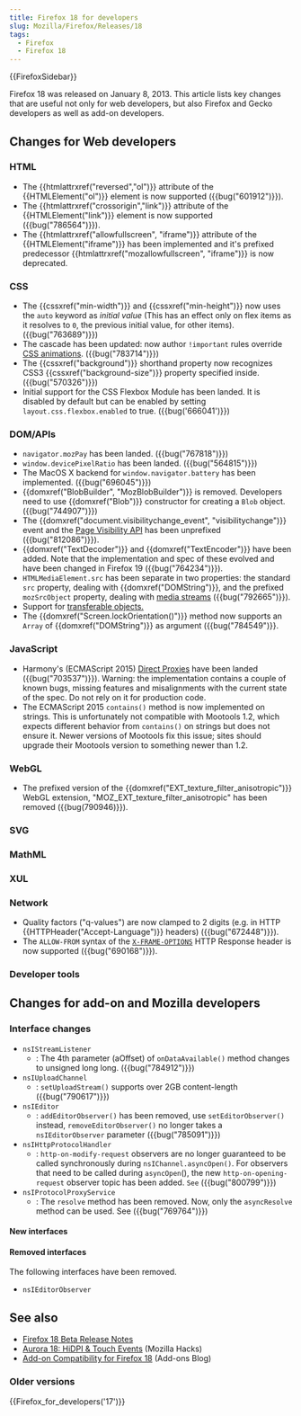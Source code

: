 ```yaml
---
title: Firefox 18 for developers
slug: Mozilla/Firefox/Releases/18
tags:
  - Firefox
  - Firefox 18
---
```

{{FirefoxSidebar}}

Firefox 18 was released on January 8, 2013. This article lists key changes that are useful not only for web developers, but also Firefox and Gecko developers as well as add-on developers.

## Changes for Web developers

### HTML

- The {{htmlattrxref("reversed","ol")}} attribute of the {{HTMLElement("ol")}} element is now supported ({{bug("601912")}}).
- The {{htmlattrxref("crossorigin","link")}} attribute of the {{HTMLElement("link")}} element is now supported ({{bug("786564")}}).
- The {{htmlattrxref("allowfullscreen", "iframe")}} attribute of the {{HTMLElement("iframe")}} has been implemented and it's prefixed predecessor {{htmlattrxref("mozallowfullscreen", "iframe")}} is now deprecated.

### CSS

- The {{cssxref("min-width")}} and {{cssxref("min-height")}} now uses the `auto` keyword as _initial value_ (This has an effect only on flex items as it resolves to `0`, the previous initial value, for other items). ({{bug("763689")}})
- The cascade has been updated: now author `!important` rules override [CSS animations](/en-US/docs/Web/CSS/CSS_Animations/Using_CSS_animations). ({{bug("783714")}})
- The {{cssxref("background")}} shorthand property now recognizes CSS3 {{cssxref("background-size")}} property specified inside. ({{bug("570326")}})
- Initial support for the CSS Flexbox Module has been landed. It is disabled by default but can be enabled by setting `layout.css.flexbox.enabled` to true. ({{bug('666041')}})

### DOM/APIs

- `navigator.mozPay` has been landed. ({{bug("767818")}})
- `window.devicePixelRatio` has been landed. ({{bug("564815")}})
- The MacOS X backend for `window.navigator.battery` has been implemented. ({{bug("696045")}})
- {{domxref("BlobBuilder", "MozBlobBuilder")}} is removed. Developers need to use {{domxref("Blob")}} constructor for creating a `Blob` object. ({{bug("744907")}})
- The {{domxref("document.visibilitychange_event", "visibilitychange")}} event and the [Page Visibility API](/en-US/docs/Web/API/Page_Visibility_API) has been unprefixed ({{bug("812086")}}).
- {{domxref("TextDecoder")}} and {{domxref("TextEncoder")}} have been added. Note that the implementation and spec of these evolved and have been changed in Firefox 19 ({{bug("764234")}}).
- `HTMLMediaElement.src` has been separate in two properties: the standard `src` property, dealing with {{domxref("DOMString")}}, and the prefixed `mozSrcObject` property, dealing with [media streams](/en-US/docs/Web/API/Media_Streams_API) ({{bug("792665")}}).
- Support for [transferable objects.](/en-US/docs/Web/API/Web_Workers_API/Using_web_workers#passing_data_by_transferring_.c2.a0ownership_%28transferable_objects%29)
- The {{domxref("Screen.lockOrientation()")}} method now supports an `Array` of {{domxref("DOMString")}} as argument ({{bug("784549")}}.

### JavaScript

- Harmony's (ECMAScript 2015) [Direct Proxies](/en-US/docs/Web/JavaScript/Reference/Global_Objects/Proxy) have been landed ({{bug("703537")}}). Warning: the implementation contains a couple of known bugs, missing features and misalignments with the current state of the spec. Do not rely on it for production code.
- The ECMAScript 2015 `contains()` method is now implemented on strings. This is unfortunately not compatible with Mootools 1.2, which expects different behavior from `contains()` on strings but does not ensure it. Newer versions of Mootools fix this issue; sites should upgrade their Mootools version to something newer than 1.2.

### WebGL

- The prefixed version of the {{domxref("EXT_texture_filter_anisotropic")}} WebGL extension, "MOZ_EXT_texture_filter_anisotropic" has been removed ({{bug(790946)}}).

### SVG

### MathML

### XUL

### Network

- Quality factors ("q-values") are now clamped to 2 digits (e.g. in HTTP {{HTTPHeader("Accept-Language")}} headers) ({{bug("672448")}}).
- The `ALLOW-FROM` syntax of the [`X-FRAME-OPTIONS`](/en-US/docs/Web/HTTP/Headers/X-Frame-Options) HTTP Response header is now supported ({{bug("690168")}}).

### Developer tools

## Changes for add-on and Mozilla developers

### Interface changes

- `nsIStreamListener`
  - : The 4th parameter (aOffset) of `onDataAvailable()` method changes to unsigned long long. ({{bug("784912")}})
- `nsIUploadChannel`
  - : `setUploadStream()` supports over 2GB content-length ({{bug("790617")}})
- `nsIEditor`
  - : `addEditorObserver()` has been removed, use `setEditorObserver()` instead, `removeEditorObserver()` no longer takes a `nsIEditorObserver` parameter ({{bug("785091")}})
- `nsIHttpProtocolHandler`
  - : `http-on-modify-request` observers are no longer guaranteed to be called synchronously during `nsIChannel.asyncOpen()`.
    For observers that need to be called during `asyncOpen`(), the new `http-on-opening-request` observer topic has been added. `See` ({{bug("800799")}})
- `nsIProtocolProxyService`
  - : The `resolve` method has been removed. Now, only the `asyncResolve` method can be used. See ({{bug("769764")}})

#### New interfaces

#### Removed interfaces

The following interfaces have been removed.

- `nsIEditorObserver`

## See also

- [Firefox 18 Beta Release Notes](https://www.mozilla.org/en-US/firefox/18.0beta/releasenotes/)
- [Aurora 18: HiDPI & Touch Events](https://hacks.mozilla.org/2012/10/aurora-18-hidpi-touch-events/) (Mozilla Hacks)
- [Add-on Compatibility for Firefox 18](https://blog.mozilla.org/addons/2012/12/28/compatibility-for-firefox-18/) (Add-ons Blog)

### Older versions

{{Firefox_for_developers('17')}}
